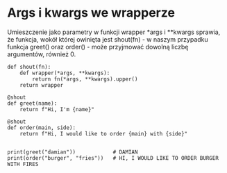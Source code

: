 # Args i kwargs we wrapperze  
Umieszczenie jako parametry w funkcji wrapper *args i **kwargs sprawia, że funkcja, wokół której owinięta jest shout(fn) - w naszym przypadku funkcja greet() oraz order() - może przyjmować dowolną liczbę argumentów, również 0.

```
def shout(fn):
    def wrapper(*args, **kwargs):
        return fn(*args, **kwargs).upper()
    return wrapper
    
@shout
def greet(name):
    return f"Hi, I'm {name}"
    
@shout
def order(main, side):
    return f"Hi, I would like to order {main} with {side}"
    

print(greet("damian"))            # DAMIAN
print(order("burger", "fries"))   # HI, I WOULD LIKE TO ORDER BURGER WITH FIRES
```
